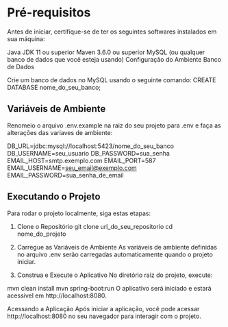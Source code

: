 # Pré-requisitos

Antes de iniciar, certifique-se de ter os seguintes softwares instalados em sua máquina:

Java JDK 11 ou superior
Maven 3.6.0 ou superior
MySQL (ou qualquer banco de dados que você esteja usando)
Configuração do Ambiente
Banco de Dados

Crie um banco de dados no MySQL usando o seguinte comando:
CREATE DATABASE nome_do_seu_banco;

## Variáveis de Ambiente

Renomeio o arquivo .env.example na raiz do seu projeto para .env e faça as alterações das variaves de ambiente:

DB_URL=jdbc:mysql://localhost:5423/nome_do_seu_banco
DB_USERNAME=seu_usuario
DB_PASSWORD=sua_senha
EMAIL_HOST=smtp.exemplo.com
EMAIL_PORT=587
EMAIL_USERNAME=seu_email@exemplo.com
EMAIL_PASSWORD=sua_senha_de_email

## Executando o Projeto

Para rodar o projeto localmente, siga estas etapas:

1. Clone o Repositório
   git clone url_do_seu_repositorio
   cd nome_do_projeto

2. Carregue as Variáveis de Ambiente
   As variáveis de ambiente definidas no arquivo .env serão carregadas automaticamente quando o projeto iniciar.

3. Construa e Execute o Aplicativo
   No diretório raiz do projeto, execute:

mvn clean install
mvn spring-boot:run
O aplicativo será iniciado e estará acessível em http://localhost:8080.

Acessando a Aplicação
Após iniciar a aplicação, você pode acessar http://localhost:8080 no seu navegador para interagir com o projeto.
